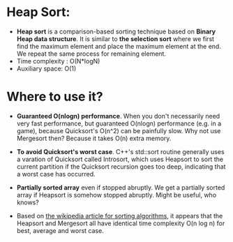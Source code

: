 # Heap Sort:
- **Heap sort** is a comparison-based sorting technique based on **Binary Heap data structure**. It is similar to **the selection sort** where we first find the maximum element and place the maximum element at the end. We repeat the same process for remaining element.
- Time complexity : O(N*logN)
- Auxiliary space: O(1)

# Where to use it?
- **Guaranteed O(nlogn) performance**. When you don't necessarily need very fast performance, but guaranteed O(nlogn) performance (e.g. in a game), because Quicksort's O(n^2) can be painfully slow. Why not use Mergesort then? Because it takes O(n) extra memory.
- **To avoid Quicksort's worst case**. C++'s std::sort routine generally uses a varation of Quicksort called Introsort, which uses Heapsort to sort the current partition if the Quicksort recursion goes too deep, indicating that a worst case has occurred.

- **Partially sorted array** even if stopped abruptly. We get a partially sorted array if Heapsort is somehow stopped abruptly. Might be useful, who knows?
- Based on [the wikipedia article for sorting algorithms](https://en.wikipedia.org/wiki/Sorting_algorithm), it appears that the Heapsort and Mergesort all have identical time complexity O(n log n) for best, average and worst case.
